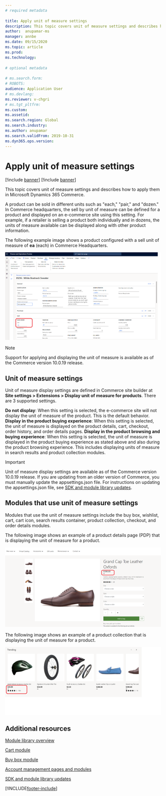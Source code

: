 ```yaml
---
# required metadata

title: Apply unit of measure settings
description: This topic covers unit of measure settings and describes how to apply them in Microsoft Dynamics 365 Commerce.
author:  anupamar-ms
manager: annbe
ms.date: 09/15/2020
ms.topic: article
ms.prod: 
ms.technology: 

# optional metadata

# ms.search.form: 
# ROBOTS: 
audience: Application User
# ms.devlang: 
ms.reviewer: v-chgri
# ms.tgt_pltfrm: 
ms.custom: 
ms.assetid: 
ms.search.region: Global
ms.search.industry: 
ms.author: anupamar
ms.search.validFrom: 2019-10-31
ms.dyn365.ops.version: 
---
```


# Apply unit of measure settings

[!include [banner](includes/banner.md)]
[!include [banner](includes/preview-banner.md)]

This topic covers unit of measure settings and describes how to apply them in Microsoft Dynamics 365 Commerce.

A product can be sold in different units such as "each," "pair," and "dozen." In Commerce headquarters, the sell by unit of measure can be defined for a product and displayed on an e-commerce site using this setting. For example, if a retailer is selling a product both individually and in dozens, the units of measure available can be displayed along with other product information.

The following example image shows a product configured with a sell unit of measure of **ea** (each) in Commerce Headquarters.

![Example of a product configured with unit of measure in Commerce headquarters](./media/Productunit-headquarters.PNG)

> [!NOTE]
> Support for applying and displaying the unit of measure is available as of the Commerce version 10.0.19 release.

## Unit of measure settings

Unit of measure display settings are defined in Commerce site builder at **Site settings \> Extensions \> Display unit of measure for products**. There are 3 supported settings.

**Do not display**: When this setting is selected, the e-commerce site will not display the unit of measure of the product. This is the default behavior.
**Display in the product buying experience**: When this setting is selected, the unit of measure is displayed on the product details, cart, checkout, order history, and order details pages.
**Display in the product browsing and buying experience**: When this setting is selected, the unit of measure is displayed in the product buying experience as stated above and also during the product browsing experience. This includes displaying units of measure in search results and product collection modules.

> [!IMPORTANT] 
> Unit of measure display settings are available as of the Commerce version 10.0.19 release. If you are updating from an older version of Commerce, you must manually update the appsettings.json file. For instructions on updating the appsettings.json file, see [SDK and module library updates](e-commerce-extensibility/sdk-updates.md#update-the-appsettingsjson-file).

## Modules that use unit of measure settings

Modules that use the unit of measure settings include the buy box, wishlist, cart, cart icon, search results container, product collection, checkout, and order details modules.

The following image shows an example of a product details page (PDP) that is displaying the unit of measure for a product.

![Example of a PDP displaying the unit of measure](./media/Productunit-PDP.png)

The following image shows an example of a product collection that is displaying the unit of measure for a product.

![Example of a product collection module displaying the unit of measure](./media/Productunit-productcollection.png)

## Additional resources

[Module library overview](starter-kit-overview.md)

[Cart module](add-cart-module.md)

[Buy box module](add-buy-box.md)

[Account management pages and modules](account-management.md)

[SDK and module library updates](e-commerce-extensibility/sdk-updates.md)


[!INCLUDE[footer-include](../includes/footer-banner.md)]
